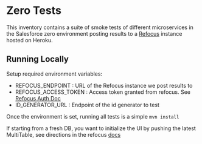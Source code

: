 # Zero Tests
This inventory contains a suite of smoke tests of different microservices in the Salesforce zero environment posting results to a [Refocus](https://github.com/salesforce/refocus) instance hosted on Heroku. 

## Running Locally

Setup required environment variables: 
 - REFOCUS_ENDPOINT : URL of the Refocus instance we post results to
 - REFOCUS_ACCESS_TOKEN : Access token granted from refocus. See [Refocus Auth Doc](https://salesforce.github.io/refocus/docs/10-security.html#api-tokens)
 - ID_GENERATOR_URL : Endpoint of the id generator to test
 
 Once the environment is set, running all tests is a simple `mvn install` 
 
 
 If starting from a fresh DB, you want to initialize the UI by pushing the latest MultiTable, see directions in the refocus [docs](https://salesforce.github.io/refocus/docs/01-quickstart.html#step-4-install-a-lens)